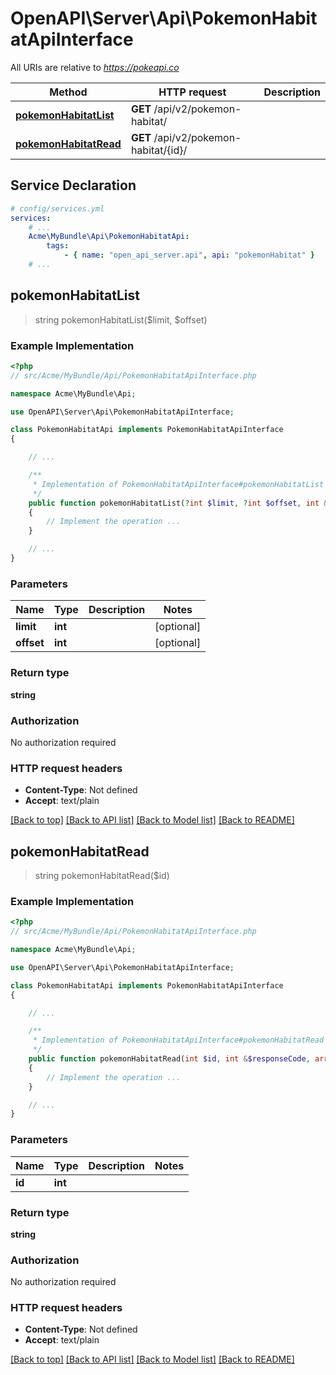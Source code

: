 # OpenAPI\Server\Api\PokemonHabitatApiInterface

All URIs are relative to *https://pokeapi.co*

Method | HTTP request | Description
------------- | ------------- | -------------
[**pokemonHabitatList**](PokemonHabitatApiInterface.md#pokemonHabitatList) | **GET** /api/v2/pokemon-habitat/ | 
[**pokemonHabitatRead**](PokemonHabitatApiInterface.md#pokemonHabitatRead) | **GET** /api/v2/pokemon-habitat/{id}/ | 


## Service Declaration
```yaml
# config/services.yml
services:
    # ...
    Acme\MyBundle\Api\PokemonHabitatApi:
        tags:
            - { name: "open_api_server.api", api: "pokemonHabitat" }
    # ...
```

## **pokemonHabitatList**
> string pokemonHabitatList($limit, $offset)



### Example Implementation
```php
<?php
// src/Acme/MyBundle/Api/PokemonHabitatApiInterface.php

namespace Acme\MyBundle\Api;

use OpenAPI\Server\Api\PokemonHabitatApiInterface;

class PokemonHabitatApi implements PokemonHabitatApiInterface
{

    // ...

    /**
     * Implementation of PokemonHabitatApiInterface#pokemonHabitatList
     */
    public function pokemonHabitatList(?int $limit, ?int $offset, int &$responseCode, array &$responseHeaders): array|object|null
    {
        // Implement the operation ...
    }

    // ...
}
```

### Parameters

Name | Type | Description  | Notes
------------- | ------------- | ------------- | -------------
 **limit** | **int**|  | [optional]
 **offset** | **int**|  | [optional]

### Return type

**string**

### Authorization

No authorization required

### HTTP request headers

 - **Content-Type**: Not defined
 - **Accept**: text/plain

[[Back to top]](#) [[Back to API list]](../../README.md#documentation-for-api-endpoints) [[Back to Model list]](../../README.md#documentation-for-models) [[Back to README]](../../README.md)

## **pokemonHabitatRead**
> string pokemonHabitatRead($id)



### Example Implementation
```php
<?php
// src/Acme/MyBundle/Api/PokemonHabitatApiInterface.php

namespace Acme\MyBundle\Api;

use OpenAPI\Server\Api\PokemonHabitatApiInterface;

class PokemonHabitatApi implements PokemonHabitatApiInterface
{

    // ...

    /**
     * Implementation of PokemonHabitatApiInterface#pokemonHabitatRead
     */
    public function pokemonHabitatRead(int $id, int &$responseCode, array &$responseHeaders): array|object|null
    {
        // Implement the operation ...
    }

    // ...
}
```

### Parameters

Name | Type | Description  | Notes
------------- | ------------- | ------------- | -------------
 **id** | **int**|  |

### Return type

**string**

### Authorization

No authorization required

### HTTP request headers

 - **Content-Type**: Not defined
 - **Accept**: text/plain

[[Back to top]](#) [[Back to API list]](../../README.md#documentation-for-api-endpoints) [[Back to Model list]](../../README.md#documentation-for-models) [[Back to README]](../../README.md)

